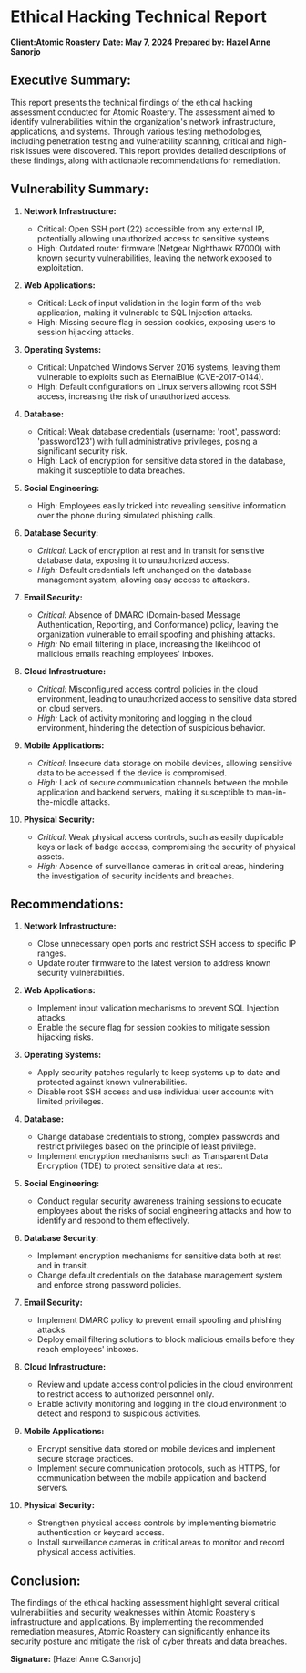 # Ethical Hacking Technical Report

**Client:Atomic Roastery** 
**Date: May 7, 2024** 
**Prepared by: Hazel Anne Sanorjo** 

## Executive Summary:
This report presents the technical findings of the ethical hacking assessment conducted for Atomic Roastery. The assessment aimed to identify vulnerabilities within the organization's network infrastructure, applications, and systems. Through various testing methodologies, including penetration testing and vulnerability scanning, critical and high-risk issues were discovered. This report provides detailed descriptions of these findings, along with actionable recommendations for remediation.

## Vulnerability Summary:
1. **Network Infrastructure:**
   - Critical: Open SSH port (22) accessible from any external IP, potentially allowing unauthorized access to sensitive systems.
   - High: Outdated router firmware (Netgear Nighthawk R7000) with known security vulnerabilities, leaving the network exposed to exploitation.

2. **Web Applications:**
   - Critical: Lack of input validation in the login form of the web application, making it vulnerable to SQL Injection attacks.
   - High: Missing secure flag in session cookies, exposing users to session hijacking attacks.

3. **Operating Systems:**
   - Critical: Unpatched Windows Server 2016 systems, leaving them vulnerable to exploits such as EternalBlue (CVE-2017-0144).
   - High: Default configurations on Linux servers allowing root SSH access, increasing the risk of unauthorized access.

4. **Database:**
   - Critical: Weak database credentials (username: 'root', password: 'password123') with full administrative privileges, posing a significant security risk.
   - High: Lack of encryption for sensitive data stored in the database, making it susceptible to data breaches.

5. **Social Engineering:**
   - High: Employees easily tricked into revealing sensitive information over the phone during simulated phishing calls.

6. **Database Security:**
   - *Critical:* Lack of encryption at rest and in transit for sensitive database data, exposing it to unauthorized access.
   - *High:* Default credentials left unchanged on the database management system, allowing easy access to attackers.

7. **Email Security:**
   - *Critical:* Absence of DMARC (Domain-based Message Authentication, Reporting, and Conformance) policy, leaving the organization vulnerable to email spoofing and phishing attacks.
   - *High:* No email filtering in place, increasing the likelihood of malicious emails reaching employees' inboxes.

8. **Cloud Infrastructure:**
   - *Critical:* Misconfigured access control policies in the cloud environment, leading to unauthorized access to sensitive data stored on cloud servers.
   - *High:* Lack of activity monitoring and logging in the cloud environment, hindering the detection of suspicious behavior.

9. **Mobile Applications:**
   - *Critical:* Insecure data storage on mobile devices, allowing sensitive data to be accessed if the device is compromised.
   - *High:* Lack of secure communication channels between the mobile application and backend servers, making it susceptible to man-in-the-middle attacks.

10. **Physical Security:**
    - *Critical:* Weak physical access controls, such as easily duplicable keys or lack of badge access, compromising the security of physical assets.
    - *High:* Absence of surveillance cameras in critical areas, hindering the investigation of security incidents and breaches.


## Recommendations:
1. **Network Infrastructure:**
   - Close unnecessary open ports and restrict SSH access to specific IP ranges.
   - Update router firmware to the latest version to address known security vulnerabilities.

2. **Web Applications:**
   - Implement input validation mechanisms to prevent SQL Injection attacks.
   - Enable the secure flag for session cookies to mitigate session hijacking risks.

3. **Operating Systems:**
   - Apply security patches regularly to keep systems up to date and protected against known vulnerabilities.
   - Disable root SSH access and use individual user accounts with limited privileges.

4. **Database:**
   - Change database credentials to strong, complex passwords and restrict privileges based on the principle of least privilege.
   - Implement encryption mechanisms such as Transparent Data Encryption (TDE) to protect sensitive data at rest.

5. **Social Engineering:**
   - Conduct regular security awareness training sessions to educate employees about the risks of social engineering attacks and how to identify and respond to them effectively.

6. **Database Security:**
   - Implement encryption mechanisms for sensitive data both at rest and in transit.
   - Change default credentials on the database management system and enforce strong password policies.

7. **Email Security:**
   - Implement DMARC policy to prevent email spoofing and phishing attacks.
   - Deploy email filtering solutions to block malicious emails before they reach employees' inboxes.

8. **Cloud Infrastructure:**
   - Review and update access control policies in the cloud environment to restrict access to authorized personnel only.
   - Enable activity monitoring and logging in the cloud environment to detect and respond to suspicious activities.

9. **Mobile Applications:**
   - Encrypt sensitive data stored on mobile devices and implement secure storage practices.
   - Implement secure communication protocols, such as HTTPS, for communication between the mobile application and backend servers.

10. **Physical Security:**
    - Strengthen physical access controls by implementing biometric authentication or keycard access.
    - Install surveillance cameras in critical areas to monitor and record physical access activities.

## Conclusion:
The findings of the ethical hacking assessment highlight several critical vulnerabilities and security weaknesses within Atomic Roastery's infrastructure and applications. By implementing the recommended remediation measures, Atomic Roastery can significantly enhance its security posture and mitigate the risk of cyber threats and data breaches.

**Signature:** [Hazel Anne C.Sanorjo] 
